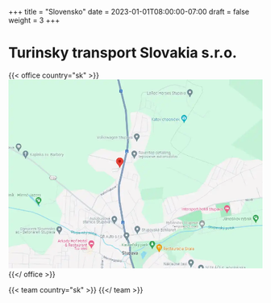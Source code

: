 +++
title = "Slovensko"
date = 2023-01-01T08:00:00-07:00
draft = false
weight = 3
+++


# Turinsky transport Slovakia s.r.o.

{{< office country="sk" >}}
![map](map.webp)
{{</ office >}}


{{< team country="sk" >}}
{{</ team >}}